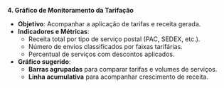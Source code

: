 **4. Gráfico de Monitoramento da Tarifação**

- **Objetivo**: Acompanhar a aplicação de tarifas e receita gerada.
- **Indicadores e Métricas**:
    - Receita total por tipo de serviço postal (PAC, SEDEX, etc.).
    - Número de envios classificados por faixas tarifárias.
    - Percentual de serviços com descontos aplicados.
- **Gráfico sugerido**:
    - **Barras agrupadas** para comparar tarifas e volumes de serviços.
    - **Linha acumulativa** para acompanhar crescimento de receita.